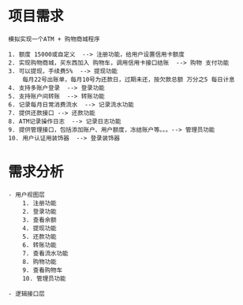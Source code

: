# 项目需求
    模拟实现一个ATM + 购物商城程序

    1. 额度 15000或自定义  --> 注册功能，给用户设置信用卡额度
    2. 实现购物商城，买东西加入 购物车，调用信用卡接口结账  --> 购物 支付功能
    3. 可以提现，手续费5%  --> 提现功能
        每月22号出账单，每月10号为还款日，过期未还，按欠款总额 万分之5 每日计息
    4. 支持多账户登录  --> 登录功能
    5. 支持账户间转账  --> 转账功能
    6. 记录每月日常消费流水  --> 记录流水功能
    7. 提供还款接口 --> 还款功能
    8. ATM记录操作日志  --> 记录日志功能
    9. 提供管理接口，包括添加账户、用户额度，冻结账户等。。。--> 管理员功能
    10. 用户认证用装饰器  --> 登录装饰器
    
    
 # 需求分析
    - 用户视图层
        1. 注册功能
        2. 登录功能
        3. 查看余额
        4. 提现功能
        5. 还款功能
        6. 转账功能
        7. 查看流水功能
        8. 购物功能
        9. 查看购物车
        10. 管理员功能
        
    - 逻辑接口层
        
    